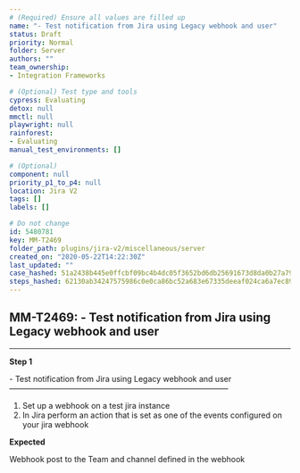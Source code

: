 ```yaml
---
# (Required) Ensure all values are filled up
name: "- Test notification from Jira using Legacy webhook and user"
status: Draft
priority: Normal
folder: Server
authors: ""
team_ownership: 
- Integration Frameworks

# (Optional) Test type and tools
cypress: Evaluating
detox: null
mmctl: null
playwright: null
rainforest: 
- Evaluating
manual_test_environments: []

# (Optional)
component: null
priority_p1_to_p4: null
location: Jira V2
tags: []
labels: []

# Do not change
id: 5480781
key: MM-T2469
folder_path: plugins/jira-v2/miscellaneous/server
created_on: "2020-05-22T14:22:30Z"
last_updated: ""
case_hashed: 51a2438b445e0ffcbf09bc4b4dc05f3652bd6db25691673d8da0b27a7971614cac765a514c43370fad12d7824c057ecb
steps_hashed: 62130ab34247575986c0e0ca86bc52a683e67335deeaf024ca6a7ec895664e37febe3a9254a62d20850f24bb2b9cd639
---
```


## MM-T2469: - Test notification from Jira using Legacy webhook and user

---

**Step 1**

\- Test notification from Jira using Legacy webhook and user\
————————————————————————————

1. Set up a webhook on a test jira instance
2. In Jira perform an action that is set as one of the events configured on your jira webhook

**Expected**

Webhook post to the Team and channel defined in the webhook
